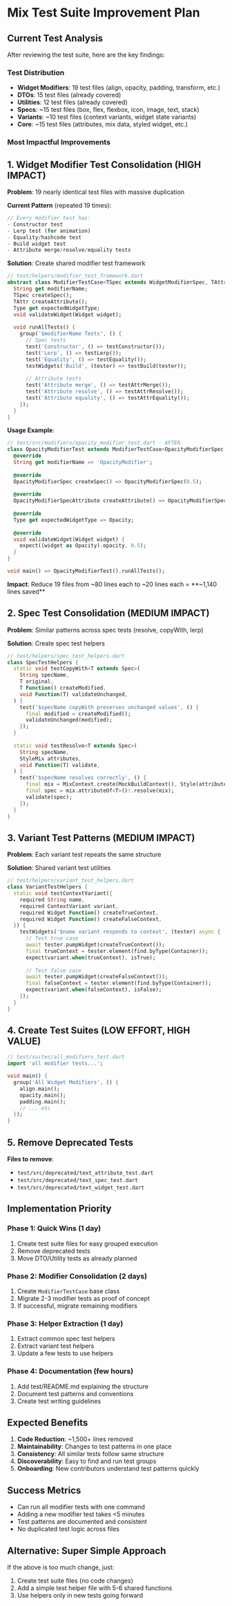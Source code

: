 # Mix Test Suite Improvement Plan

## Current Test Analysis

After reviewing the test suite, here are the key findings:

### Test Distribution
- **Widget Modifiers**: 19 test files (align, opacity, padding, transform, etc.)
- **DTOs**: 15 test files (already covered)
- **Utilities**: 12 test files (already covered)
- **Specs**: ~15 test files (box, flex, flexbox, icon, image, text, stack)
- **Variants**: ~10 test files (context variants, widget state variants)
- **Core**: ~15 test files (attributes, mix data, styled widget, etc.)

### Most Impactful Improvements

## 1. Widget Modifier Test Consolidation (HIGH IMPACT)

**Problem**: 19 nearly identical test files with massive duplication

**Current Pattern** (repeated 19 times):
```dart
// Every modifier test has:
- Constructor test
- Lerp test (for animation)
- Equality/hashcode test
- Build widget test
- Attribute merge/resolve/equality tests
```

**Solution**: Create shared modifier test framework

```dart
// test/helpers/modifier_test_framework.dart
abstract class ModifierTestCase<TSpec extends WidgetModifierSpec, TAttr extends WidgetModifierSpecAttribute> {
  String get modifierName;
  TSpec createSpec();
  TAttr createAttribute();
  Type get expectedWidgetType;
  void validateWidget(Widget widget);
  
  void runAllTests() {
    group('$modifierName Tests', () {
      // Spec tests
      test('Constructor', () => testConstructor());
      test('Lerp', () => testLerp());
      test('Equality', () => testEquality());
      testWidgets('Build', (tester) => testBuild(tester));
      
      // Attribute tests
      test('Attribute merge', () => testAttrMerge());
      test('Attribute resolve', () => testAttrResolve());
      test('Attribute equality', () => testAttrEquality());
    });
  }
}
```

**Usage Example**:
```dart
// test/src/modifiers/opacity_modifier_test.dart - AFTER
class OpacityModifierTest extends ModifierTestCase<OpacityModifierSpec, OpacityModifierSpecAttribute> {
  @override
  String get modifierName => 'OpacityModifier';
  
  @override
  OpacityModifierSpec createSpec() => OpacityModifierSpec(0.5);
  
  @override
  OpacityModifierSpecAttribute createAttribute() => OpacityModifierSpecAttribute(opacity: 0.5);
  
  @override
  Type get expectedWidgetType => Opacity;
  
  @override
  void validateWidget(Widget widget) {
    expect((widget as Opacity).opacity, 0.5);
  }
}

void main() => OpacityModifierTest().runAllTests();
```

**Impact**: Reduce 19 files from ~80 lines each to ~20 lines each = **~1,140 lines saved**

## 2. Spec Test Consolidation (MEDIUM IMPACT)

**Problem**: Similar patterns across spec tests (resolve, copyWith, lerp)

**Solution**: Create spec test helpers

```dart
// test/helpers/spec_test_helpers.dart
class SpecTestHelpers {
  static void testCopyWith<T extends Spec>(
    String specName,
    T original,
    T Function() createModified,
    void Function(T) validateUnchanged,
  ) {
    test('$specName copyWith preserves unchanged values', () {
      final modified = createModified();
      validateUnchanged(modified);
    });
  }
  
  static void testResolve<T extends Spec>(
    String specName,
    StyleMix attributes,
    void Function(T) validate,
  ) {
    test('$specName resolves correctly', () {
      final mix = MixContext.create(MockBuildContext(), Style(attributes));
      final spec = mix.attributeOf<T>()!.resolve(mix);
      validate(spec);
    });
  }
}
```

## 3. Variant Test Patterns (MEDIUM IMPACT)

**Problem**: Each variant test repeats the same structure

**Solution**: Shared variant test utilities

```dart
// test/helpers/variant_test_helpers.dart
class VariantTestHelpers {
  static void testContextVariant({
    required String name,
    required ContextVariant variant,
    required Widget Function() createTrueContext,
    required Widget Function() createFalseContext,
  }) {
    testWidgets('$name variant responds to context', (tester) async {
      // Test true case
      await tester.pumpWidget(createTrueContext());
      final trueContext = tester.element(find.byType(Container));
      expect(variant.when(trueContext), isTrue);
      
      // Test false case
      await tester.pumpWidget(createFalseContext());
      final falseContext = tester.element(find.byType(Container));
      expect(variant.when(falseContext), isFalse);
    });
  }
}
```

## 4. Create Test Suites (LOW EFFORT, HIGH VALUE)

```dart
// test/suites/all_modifiers_test.dart
import 'all modifier tests...';

void main() {
  group('All Widget Modifiers', () {
    align.main();
    opacity.main();
    padding.main();
    // ... etc
  });
}
```

## 5. Remove Deprecated Tests

**Files to remove**:
- `test/src/deprecated/text_attribute_test.dart`
- `test/src/deprecated/text_spec_test.dart`
- `test/src/deprecated/text_widget_test.dart`

## Implementation Priority

### Phase 1: Quick Wins (1 day)
1. Create test suite files for easy grouped execution
2. Remove deprecated tests
3. Move DTO/Utility tests as already planned

### Phase 2: Modifier Consolidation (2 days)
1. Create `ModifierTestCase` base class
2. Migrate 2-3 modifier tests as proof of concept
3. If successful, migrate remaining modifiers

### Phase 3: Helper Extraction (1 day)
1. Extract common spec test helpers
2. Extract variant test helpers
3. Update a few tests to use helpers

### Phase 4: Documentation (few hours)
1. Add test/README.md explaining the structure
2. Document test patterns and conventions
3. Create test writing guidelines

## Expected Benefits

1. **Code Reduction**: ~1,500+ lines removed
2. **Maintainability**: Changes to test patterns in one place
3. **Consistency**: All similar tests follow same structure
4. **Discoverability**: Easy to find and run test groups
5. **Onboarding**: New contributors understand test patterns quickly

## Success Metrics

- Can run all modifier tests with one command
- Adding a new modifier test takes <5 minutes
- Test patterns are documented and consistent
- No duplicated test logic across files

## Alternative: Super Simple Approach

If the above is too much change, just:
1. Create test suite files (no code changes)
2. Add a simple test helper file with 5-6 shared functions
3. Use helpers only in new tests going forward